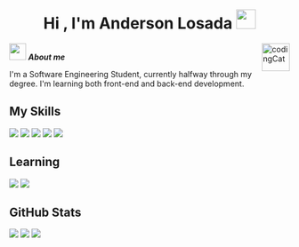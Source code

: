 <h1 align="center"><b>Hi , I'm Anderson Losada </b><img src="https://media.giphy.com/media/hvRJCLFzcasrR4ia7z/giphy.gif" width="35"></h1>

<img align="right" width=50px alt="codingCat" src="https://media3.giphy.com/media/v1.Y2lkPTc5MGI3NjExZWVtZmhwMWNidjJtaHFuenkyMjZlZWR1MDMzNG13cGpicG4zazcyeSZlcD12MV9pbnRlcm5hbF9naWZfYnlfaWQmY3Q9Zw/3oKIPnAiaMCws8nOsE/giphy.gif" />

<img src="https://media.giphy.com/media/ObNTw8Uzwy6KQ/giphy.gif" width="30px">&nbsp;***About me***

I'm a Software Engineering Student, currently halfway through my degree. I'm learning both front-end and back-end development.

## My Skills

<img src="https://img.shields.io/badge/java-%23ED8B00.svg?style=for-the-badge&logo=openjdk&logoColor=white"> <img src="https://img.shields.io/badge/javascript-%23323330.svg?style=for-the-badge&logo=javascript&logoColor=%23F7DF1E"> <img src="https://img.shields.io/badge/python-3670A0?style=for-the-badge&logo=python&logoColor=ffdd54"> <img src="https://img.shields.io/badge/html5-%23E34F26.svg?style=for-the-badge&logo=html5&logoColor=white"> <img src="https://img.shields.io/badge/css3-%231572B6.svg?style=for-the-badge&logo=css3&logoColor=white">

## Learning

<img src="https://img.shields.io/badge/angular-%23DD0031.svg?style=for-the-badge&logo=angular&logoColor=white"> <img src="https://img.shields.io/badge/react-%2320232a.svg?style=for-the-badge&logo=react&logoColor=%2361DAFB">

## GitHub Stats

![](https://github-readme-stats.vercel.app/api?username=andersoncoder-droid&show_icons=true&theme=catppuccin_mocha&hide_border=true&include_all_commits=false&count_private=false)
![](https://nirzak-streak-stats.vercel.app/?user=andersoncoder-droid&theme=catppuccin_mocha&hide_border=true)
![](https://github-readme-stats.vercel.app/api/top-langs/?username=andersoncoder-droid&theme=catppuccin_mocha&hide_border=true&include_all_commits=false&count_private=false&layout=compact)
